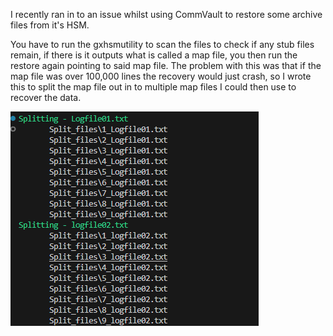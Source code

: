 I recently ran in to an issue whilst using CommVault to restore some archive files from it's HSM.

You have to run the gxhsmutility to scan the files to check if any stub files remain, if there is it outputs what is called a map file, you then run the restore again pointing to said map file.
The problem with this was that if the map file was over 100,000 lines the recovery would just crash, so I wrote this to split the map file out in to multiple map files I could then use to recover the data.

![Alt text](screenshot.png?raw=true "Optional Title")

